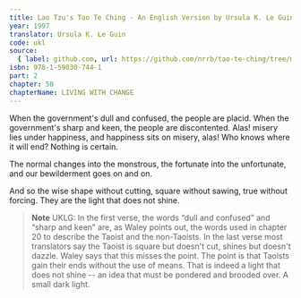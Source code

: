 ```yaml
---
title: Lao Tzu's Tao Te Ching - An English Version by Ursula K. Le Guin
year: 1997
translator: Ursula K. Le Guin
code: ukl
source:
  { label: github.com, url: https://github.com/nrrb/tao-te-ching/tree/master }
isbn: 978-1-59030-744-1
part: 2
chapter: 58
chapterName: LIVING WITH CHANGE
---
```

When the government's dull and confused,
the people are placid.
When the government's sharp and keen,
the people are discontented.
Alas! misery lies under happiness,
and happiness sits on misery, alas!
Who knows where it will end?
Nothing is certain.

The normal changes into the monstrous,
the fortunate into the unfortunate,
and our bewilderment
goes on and on.

And so the wise
shape without cutting,
square without sawing,
true without forcing.
They are the light that does not shine.


> **Note** UKLG: In the first verse, the words “dull and confused” and “sharp and keen” are, as Waley points out, the words used in chapter 20 to describe the Taoist and the non-Taoists.
In the last verse most translators say the Taoist is square but doesn't cut, shines but doesn't dazzle. Waley says that this misses the point. The point is that Taoists gain their ends without the use of means. That is indeed a light that does not shine -- an idea that must be pondered and brooded over. A small dark light.